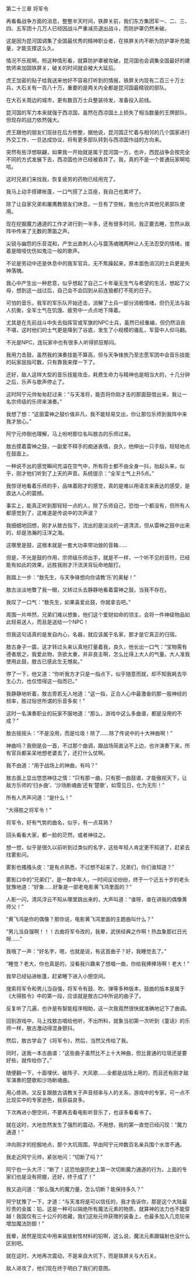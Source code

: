 第二十三章 将军令


再看看战争方面的消息，整整半天时间，铁屏关前，我们东方集团军一、二、三、四、五军团十几万人已经因战斗严重减员退出战斗，而防护罩仍然未破。

这是因为昆河国调集了全国最优秀的精神职业者，在铁屏关内不断为防护罩补充能量，才能支撑这么久。

情况不乐观啊，照这种情形看，就算防护罩被攻破，昆河国也会调集全国最好的建筑师来加固铁屏关，破关的时间就会被大大延后。

虎王加密的贴子给我送来他好不容易打听到的情报，铁屏关内现有二百三十万士兵，大石关有一百八十万，重要的是两关内全都是昆河国最精锐的部队。

在大石关周边的城市，更有数百万士兵整装待发，准备投入前线。

昆河国的军力本来就强于西凉国，虽然在西凉国土上损失了相当数量的王牌部队，但现存的战力依然强大。

虎王跟他的朋友们现驻在后方修整，据他说，昆河国正忙着与相邻的几个国家进行外交工作，一旦达成协议，将有更多部队转到与西凉国作战的方向来。

突然有些浮想联翩，如果我一开始就是属于昆河国一方，也许，西昆战争会按完全不同的方式发展下去，西凉国也许已经被吞并了。我，真的不是一个普通玩家啊哈哈。

这时兄弟们来找我，恢复疲劳的药物已经用完了。

我马上动手搭建帐蓬，一口气搭了上百座，我自己也累坏了。

除了让自家兄弟和屠鹰教朋友们休息，一旦有了空帐，我也允许其他兄弟部队使用。

现在挖掘魔力通道的工作才进行到一半多，还有很多时间，我正要去睡，忽然从敌阵中传来了无数的萧笛之声。

尖锐与幽怨的乐音混和，产生出直刺人心与震荡魂魄两种让人无法忍受的情绪，接着是暗哑忧伤如鬼泣一般的歌声。

不论是劳动中还是休息中的我军官兵，无不焦躁起来，原本面色消沉的士兵更是失神落魄。

我心中产生出一种悲意，似乎想起了自己二十年毫无生气与希望的生活，想起了父母，想到这一战过后，自己会不会回到从前连狼都打不死的日子。

可怕的音乐，我军的军乐队开始还击，消解了士兵一部分消极情绪，但仍无法与敌人抗衡，全军士气在饥饿、疲劳中一点点地下降着。

尤其是在先前战斗中失去指挥官或军旗的NPC士兵，虽然已经重编，但仍然沮丧不堪，这时他们的士气更是降到了谷底，发生了小规模的骚乱，军营中人仰马翻。

不光是NPC，连玩家中也有很多人听得抓狂郁闷。

我用力击鼓，虽然我的演奏技能不算高，但与天争锋旅乃至志愿军团中会音乐技能的玩家屈指可数，只有靠我来撑一下了。

还好，敌人这样大型的音乐技能攻击，耗费生命力与精神也是相当大的，十几分钟之后，乐声与歌声停止了。

这时阿宁元帅匆匆赶过来：“与天准将，能否将你刚才击的那面鼓借出来，我让一名宗师级的乐师来演奏。”

我想了想：“这面雷神之鼓价值非凡，我不能轻易交出，你让那位乐师到我阵中来我才放心。”

阿宁元帅倒也理解，马上吩咐那位名叫敖古的乐师过来。

敖古摸着雷神之鼓，一副爱不释手的痴迷表情，良久，他伸出一只手指，轻轻地点在鼓面上。

一种说不出的感觉瞬间充溢在空气中，所有将士都不由全身一抖，抬起头来，似乎，刚才他们听到了上天的声音。系统提示：“全军士气上升5点。”

我惊讶地看着乐师的手，品味着刚才的感觉，真的是难以用语言来表达的感受，是直达人心的震撼。

事实上，能真正听到那轻轻一点的人，除了乐师自己，恐怕一个都没有，但所有人都感觉到了，这难道是传说中的次声波？

我细细地回想，刚才从敖古指下，流出的是淡淡的一道清流，但从雷神之鼓中出来的，却是浩瀚的汪洋之海。

这哪里是鼓，这根本就是一套大功率带功放的音箱……

但是，不光是鼓的作用，宗师级乐师出手，就是不一样，一个听不见的音符，已经能有如此的效果，远胜我刚才汗流浃背玩命地敲打。

我踏上一步：“敖先生，与天争锋想向你请教‘乐’的奥秘！”

敖古淡淡地瞥了我一眼，又转过头去静静地看着雷神之鼓，当我不存在。

我叹了一口气：“敖先生，如果喜爱此鼓，你就拿去吧。”

周围一片哗然，兄弟们难以想象，他们这个爱财如命的领主，会将一件神级物品如此轻易送人，而且是送给一个NPC！

但我这句话真的是发自内心，名器，就应该属于名家，那才是它真正的归宿。

敖古身子一震，这才转过头来认真地打量着我，良久，他长出一口气：“宝物需有德者居之，我爱此物，贪欲太重，并非良主啊，怎么比得上大人的气量。大人准我使用此鼓，敖古已感此生无憾矣。”

停了一下，他又道：“你听我方才只是一指点下，似乎随意而就，却不知我耗去毕生心力，也仅悟得这一指而已。”

我静静地听着，敖古旁若无人地道：“这一指，正合人心中最激奋的那一股神经的频率，胜过俗世所谓的乐音多矣！”

这时一名演奏职业的玩家不服地道：“那么，游戏中这么多曲谱，都是没用的不成？”

敖古摇摇头：“不是没用，而是垃圾！除了……除了传说中的十大神曲啊！”

神曲吗？我倒是会一首，不过那个曲调，跟战场简直沾不上边，也许演奏下来，所有官兵都呆呆地想老婆去了，还打什么仗啊。

我不由道：“用于战场上的神曲，有吗？”

敖古面上显出悠悠神往之情：“只有那一曲，只有那一曲鼓谱，才能傲视天下，让敌方乐师的‘归乡曲’、‘沙场断魂曲’还有‘楚歌’，如雪见日，化为无形！”

所有人齐声问道：“是什么！”

“大得胜之将军令！”

将军令，好有气势的曲名，似乎，有一点耳熟？

回头看看大家，都一脸的茫然，或者神往之。

想一想，似乎是很久以前听到过类似的名字，这些年轻人肯定更不知道了，赶紧去找雾影问。

雾影也搔搔头皮：“是有点熟悉，不过想不起来了，兄弟们，你们谁知道？”

雾影口中的“兄弟们”，是一群中年人，一时间议论纷纷，终于一个近五十岁的老头犹豫地道：“好象……好象是一部老电影黄飞鸿里面的？”

人影一闪，清风浮云不知从哪里跳出来的，大声叫道：“谁呀，谁在讲我的偶像黄师父！”

“黄飞鸿是你的偶像？那你说，电影黄飞鸿里面的主题曲叫什么？”

“男儿当自强啊！！！古曲将军令改的，我晕，武侠经典之作啊！热血象那红日光呀……”

我哦了一声：“好名字，嗯，也就是说，有这首曲子？好，我睡觉去了。”

“睡觉？老大，你也真是的，没看我兴趣来了想唱一曲，你给我捧捧场啊！老大！”

我早已经钻进帐蓬，赶紧睡下进入小憩空间。

搜索将军令和男儿当自强，将军令有鼓、吹、弹等多种版本，鼓曲的版本是属于《大得胜令》中的第一段，应该就是敖古口中所说的曲子了。

反复听了几遍，也许是有智能程序相助，这一次我竟然很快就准确地记下了曲调。

回到游戏中，马上找敖古唱给他听，不出所料，就象当初第一次听到《童话》的乐师一样，敖古激动得混身颤抖。

然后，敖古学会了《将军令》，然后，当然又传给了我。

同时，送我一本古曲谱：“这些曲子虽然比不上十大神曲，但比普通的垃圾还是要好些，就传给你了。”

随便翻一下，十面埋伏、破阵子、大风歌……全都是战场上用的，而且还有刚才敌军演奏的楚歌和沙场断魂曲。

用心练熟，又反复跟敖古请教关于声音频率与人的关系，游戏中的专家，可一点不比现实中的专家逊色，我获益良多。

下次再进小憩空间，不要再去看电影听音乐了，也该多看看书了。

就在这时，大地忽然发生了强烈的震动，不用想，我的第一直觉已经闪现：“魔力通道！”

冲向刚才的挖掘地点，那个大坑周围，早由阿宁元帅数百名亲兵围个水泄不通。

我走近阿宁元帅，紧张地问：“切断了吗？”

阿宁也一头大汗：“断了！这恐怕是历史上第一次切断魔力通道的行为，上面的专家们也是没有把握，还好，终于成了！”

我又追问道：“那么强大的魔力量，怎么切断？能保持多久？”

阿宁犹豫了一下，才道：“与天准将是可以信任的，我才告诉你，那是这个大陆最珍贵的金属：铅。这是一种可以隔绝所有魔法元素的物质，就算神的法力也不能穿越！我国仅有三十公斤的收藏，我们这些元帅获赠的装备上，也最多加入几克铅来增加魔法防御！”

我晕，居然是现实中用来装放射性材料的铅啊，这么说，魔法元素跟辐射也没什么区别吧。

就在这时，大地再次震动，不是来自大坑下，而是铁屏关与大石关。

敌人进攻了，他们现在终于明白了我们的意图。





